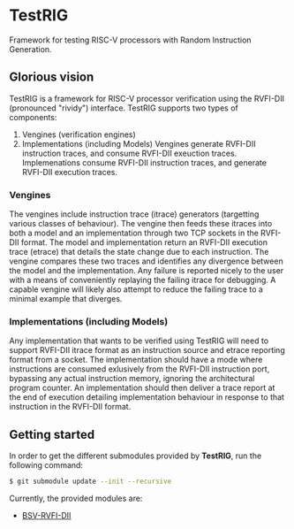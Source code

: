 # TestRIG
Framework for testing RISC-V processors with Random Instruction Generation.

## Glorious vision
TestRIG is a framework for RISC-V processor verification using the RVFI-DII (pronounced "rividy") interface.
TestRIG supports two types of components:
1. Vengines (verification engines)
2. Implementations (including Models)
Vengines generate RVFI-DII instruction traces, and consume RVFI-DII exeuction traces.
Implemenations consume RVFI-DII instruction traces, and generate RVFI-DII execution traces.

### Vengines
The vengines include instruction trace (itrace) generators (targetting various classes of behaviour).
The vengine then feeds these itraces into both a model and an implementation through two TCP sockets in the RVFI-DII format.
The model and implementation return an RVFI-DII execution trace (etrace) that details the state change due to each instruction.
The vengine compares these two traces and identifies any divergence between the model and the implementation.
Any failure is reported nicely to the user with a means of conveniently replaying the failing itrace for debugging.
A capable vengine will likely also attempt to reduce the failing trace to a minimal example that diverges.

### Implementations (including Models)
Any implementation that wants to be verified using TestRIG will need to support RVFI-DII itrace format as an instruction source and etrace reporting format from a socket.
The implementation should have a mode where instructions are consumed exlusively from the RVFI-DII instruction port, bypassing any actual instruction memory, ignoring the architectural program counter.
An implementation should then deliver a trace report at the end of execution detailing implementation behaviour in response to that instruction in the RVFI-DII format.

## Getting started

In order to get the different submodules provided by **TestRIG**, run the following command:

```sh
$ git submodule update --init --recursive
```

Currently, the provided modules are:
- [BSV-RVFI-DII](https://github.com/CTSRD-CHERI/BSV-RVFI-DII.git)
